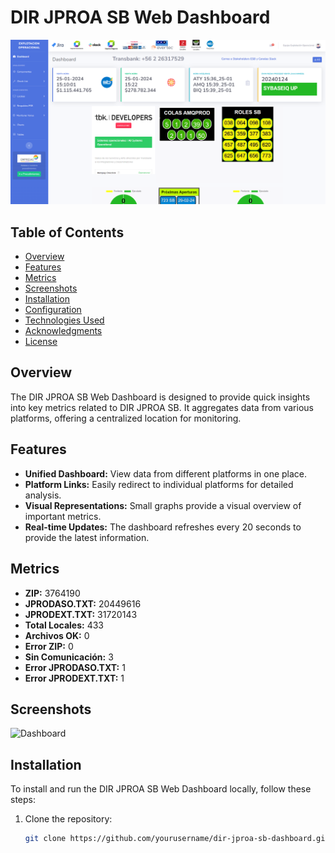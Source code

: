 # DIR JPROA SB Web Dashboard

![Dashboard Screenshot](src/dashboard.PNG)

## Table of Contents

- [Overview](#overview)
- [Features](#features)
- [Metrics](#metrics)
- [Screenshots](#screenshots)
- [Installation](#installation)
- [Configuration](#configuration)
- [Technologies Used](#technologies-used)
- [Acknowledgments](#acknowledgments)
- [License](#license)

## Overview

The DIR JPROA SB Web Dashboard is designed to provide quick insights into key metrics related to DIR JPROA SB. It aggregates data from various platforms, offering a centralized location for monitoring.

## Features

- **Unified Dashboard:** View data from different platforms in one place.
- **Platform Links:** Easily redirect to individual platforms for detailed analysis.
- **Visual Representations:** Small graphs provide a visual overview of important metrics.
- **Real-time Updates:** The dashboard refreshes every 20 seconds to provide the latest information.

## Metrics

- **ZIP:** 3764190
- **JPRODASO.TXT:** 20449616
- **JPRODEXT.TXT:** 31720143
- **Total Locales:** 433
- **Archivos OK:** 0
- **Error ZIP:** 0
- **Sin Comunicación:** 3
- **Error JPRODASO.TXT:** 1
- **Error JPRODEXT.TXT:** 1

## Screenshots

![Dashboard](/screenshots/dashboard.png)

## Installation

To install and run the DIR JPROA SB Web Dashboard locally, follow these steps:

1. Clone the repository:

   ```bash
   git clone https://github.com/yourusername/dir-jproa-sb-dashboard.git
